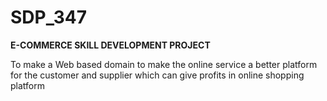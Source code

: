 # SDP_347

**E-COMMERCE SKILL DEVELOPMENT PROJECT**

To make a Web based domain to make the online service a better platform for the customer and supplier which can give profits in online shopping platform

